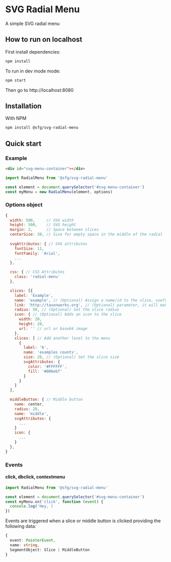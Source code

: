 # SVG Radial Menu

A simple SVG radial menu
## How to run on localhost

First install dependencies:

```sh
npm install
```

To run in dev mode mode:

```sh
npm start
```

Then go to http://localhost:8080


## Installation

With NPM

```bash
npm install @sfg/svg-radial-menu
```

## Quick start

### Example

```html
<div id="svg-menu-container"></div>
```
```javascript
import RadialMenu from '@sfg/svg-radial-menu'

const element = document.querySelector('#svg-menu-container')
const myMenu = new RadialMenu(element, options)
```

### Options object
```javascript
{
  width: 500,     // SVG width
  height: 500,    // SVG height
  margin: 2,      // Space between slices
  centerSize: 30, // Size for empty space in the middle of the radial
  
  svgAttributes: { // SVG attributes
    fontSize: 11,
    fontFamily: 'Arial',
    ...
  },

  css: { // CSS Attributes
    class: 'radial-menu'  
  },

  slices: [{
    label: 'Example',
    name: 'example', // (Optional) Assign a name/id to the slice, useful to identify it on event trigger
    link: 'http://taxonworks.org', // (Optional) parameter, it will make the slice work as a link
    radius: 50, // (Optional) Set the slice radius
    icon: { // (Optional) Adds an icon to the slice
      width: 20,
      height: 20,
      url: '' // url or base64 image
    },
    slices: [ // Add another level to the menu
      {
        label: '6',
        name: 'examples counts',
        size: 26, // (Optional) Set the slice size
        svgAttributes: {
          color: '#FFFFFF',
          fill: '#006ebf'
        }
      }
    ]
  ],

  middleButton: { // Middle button
    name: center,
    radius: 28,
    name: 'middle',
    svgAttributes: {
      ...
    }
    icon: {
      ...
    }
  },
}
```

### Events

#### click, dbclick, contextmenu

```javascript
import RadialMenu from '@sfg/svg-radial-menu'

const element = document.querySelector('#svg-menu-container')
const myMenu.on('click', function (event) {
  console.log('Hey, )
})
```

Events are triggered when a slice or middle button is clicked providing the following data:

```typescript
{ 
  event: PointerEvent, 
  name: string,
  SegmentObject: Slice | MiddleButton
}
```
